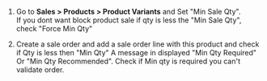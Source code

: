 1.  Go to **Sales \> Products \> Product Variants** and Set "Min Sale Qty".  
    If you dont want block product sale if qty is less the "Min Sale
    Qty", check "Force Min Qty"

2.  Create a sale order and add a sale order line with this product and check  
    if Qty is less then "Min Qty" A message in displayed "Min Qty
    Required" Or "Min Qty Recommended". Check if Min qty is required you
    can't validate order.

